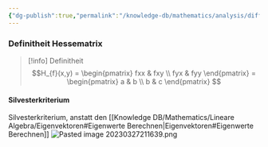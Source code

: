 ```yaml
---
{"dg-publish":true,"permalink":"/knowledge-db/mathematics/analysis/differential/hessematrix/","noteIcon":""}
---
```


### Definitheit Hessematrix
> [!info] Definitheit
> $$H_{f}(x,y) = \begin{pmatrix} fxx & fxy \\ fyx & fyy \end{pmatrix} = \begin{pmatrix} a & b \\ b & c \end{pmatrix}
> $$


#### Silvesterkriterium
Silvesterkriterium, anstatt den  [[Knowledge DB/Mathematics/Lineare Algebra/Eigenvektoren#Eigenwerte Berechnen\|Eigenvektoren#Eigenwerte Berechnen]]
![Pasted image 20230327211639.png](/img/user/Files/Pasted%20image%2020230327211639.png)



